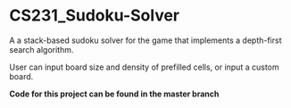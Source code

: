 # CS231_Sudoku-Solver

A a stack-based sudoku solver for the game that implements a depth-first search algorithm.

User can input board size and density of prefilled cells, or input a custom board.

**Code for this project can be found in the master branch**
